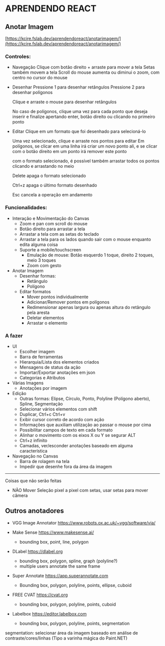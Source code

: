 # APRENDENDO REACT

## Anotar Imagem

[https://kcire.fslab.dev/aprendendoreact/anotarimagem/](https://kcire.fslab.dev/aprendendoreact/anotarimagem/)

### Controles:
- Navegação
    Clique com botão direito + arraste para mover a tela
    Setas também movem a tela
    Scroll do mouse aumenta ou diminui o zoom, com centro no cursor do mouse

- Desenhar
    Pressione 1 para desenhar retângulos
    Pressione 2 para desenhar polígonos

    Clique e arraste o mouse para desenhar retângulos

    No caso de polígonos, clique uma vez para cada ponto que deseja inserir e finalize apertando enter, botão direito ou clicando no primeiro ponto

- Editar
    Clique em um formato que foi desenhado para selecioná-lo

    Uma vez selecionado, clique e arraste nos pontos para editar
    Em polígonos, se clicar em uma linha irá criar um novo ponto ali, e se clicar com o botão direito em um ponto irá remover este ponto

    com o formato selecionado, é possível também arrastar todos os pontos clicando e arrastando no meio

    Delete apaga o formato selecionado

    Ctrl+z apaga o último formato desenhado

    Esc cancela a operação em andamento

### Funcionalidades:
- Interação e Movimentação do Canvas
    - Zoom e pan com scroll do mouse
    - Botão direito para arrastar a tela
    - Arrastar a tela com as setas do teclado
    - Arrastar a tela para os lados quando sair com o mouse enquanto edita alguma coisa
    - Suporte a mobile/touchscreen
        - Emulação de mouse: Botão esquerdo 1 toque, direito 2 toques, meio 3 toques
        - Zoom com gesto
- Anotar Imagem
    - Desenhar formas:
        - Retângulo
        - Polígono
    - Editar formatos
        - Mover pontos individualmente
        - Adicionar/Remover pontos em polígonos
        - Redimensionar apenas largura ou apenas altura do retângulo pela aresta
        - Deletar elementos
        - Arrastar o elemento

### A fazer
- UI
  - Escolher imagem 
  - Barra de ferramentas
  - Hierarquia/Lista dos elementos criados
  - Mensagens de status da ação
  - Importar/Exportar anotações em json
  - Categorias e Atributos
- Várias Imagens
  - Anotações por imagem
- Edição
  - Outras formas: Elipse, Círculo, Ponto, Polyline (Polígono aberto), Spline, Segmentação
  - Selecionar vários elementos com shift
  - Duplicar, Ctrl+c Ctrl+v
  - Exibir cursor correto de acordo com ação
  - Informações que auxiliam utilização ao passar o mouse por cima
  - Possibilitar campos de texto em cada formato
  - Alinhar o movimento com os eixos X ou Y se segurar ALT
  - Ctrl+z infinito
  - Camadas, ver/esconder anotações baseado em alguma característica
- Navegação no Canvas
  - Barra de rolagem na tela
  - Impedir que desenhe fora da área da imagem

<hr>
Coisas que não serão feitas

- NÃO Mover Seleção pixel a pixel com setas, usar setas para mover câmera

## Outros anotadores

- VGG Image Annotator https://www.robots.ox.ac.uk/~vgg/software/via/

- Make Sense https://www.makesense.ai/
  - bounding box, point, line, polygon

- DLabel https://dlabel.org
  - bounding box, polygon, spline, graph (polyline?)
  - multiple users annotate the same frame

- Super Annotate https://app.superannotate.com
  - Bounding box, polygon, polyline, points, ellipse, cuboid
  
- FREE CVAT https://cvat.org
  - bounding box, polygon, polyline, points, cuboid

- Labelbox https://editor.labelbox.com
  - bounding box, polygon, polyline, points, segmentation

segmentation: selecionar área da imagem baseado em análise de contraste/cores/linhas (Tipo a varinha mágica do Paint.NET)